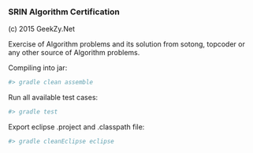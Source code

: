 ### SRIN Algorithm Certification ###

(c) 2015 GeekZy.Net

Exercise of Algorithm problems and its solution from sotong, topcoder or any other source of Algorithm problems.

Compiling into jar:

```bash
#> gradle clean assemble
```

Run all available test cases:

```bash
#> gradle test
```

Export eclipse .project and .classpath file:

```bash
#> gradle cleanEclipse eclipse
```
